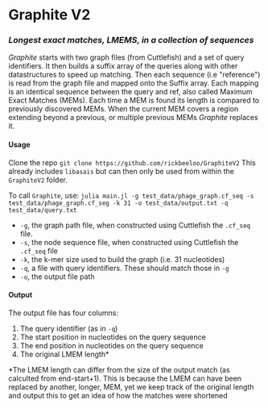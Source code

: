 # Graphite V2
### _Longest exact matches, LMEMS, in a collection of sequences_

_Graphite_ starts with two graph files (from Cuttlefish) and a set of query identifiers. It then builds a suffix array of the queries along with other datastructures to speed up matching. Then each sequence (i.e "reference") is read from the graph file and mapped onto the Suffix array. Each mapping is an identical sequence between the query and ref, also called Maximum Exact Matches (MEMs). Each time a MEM is found its length is compared to previously discovered MEMs. When the current MEM covers a region extending beyond a previous, or multiple previous MEMs _Graphite_ replaces it. 

#### Usage
Clone the repo 
`git clone https://github.com/rickbeeloo/GraphiteV2` 
This already includes `libasais` but can then only be used from within the `GraphiteV2` folder. 

To call `Graphite`, use:
`julia main.jl -g test_data/phage_graph.cf_seq -s test_data/phage_graph.cf_seg -k 31 -o test_data/output.txt -q test_data/query.txt`

- `-g`,  the graph path file, when constructed using Cuttlefish the `.cf_seq` file.
- `-s`, the node sequence file, when constructed using Cuttlefish the `.cf_seq` file 
- `-k`, the k-mer size used to build the graph (i.e. 31 nucleotides)
- `-q`, a file with query identifiers. These should match those in `-g` 
- `-o`, the output file path


#### Output 
The output file has four columns:
1) The query identifier (as in `-q`)
2) The start position in nucleotides on the query sequence 
3) The end position in nucleotides on the query sequence 
4) The original LMEM length*

*The LMEM length can differ from the size of the output match (as calculted from end-start+1). This is because the LMEM can have been replaced by another, longer, MEM, yet we keep track of the original length and output this to get an idea of how the matches were shortened